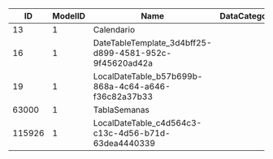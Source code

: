 | ID     | ModelID | Name                                                   | DataCategory | Description |
| ------ | ------- | ------------------------------------------------------ | ------------ | ----------- |
| 13     | 1       | Calendario                                             |              |
| 16     | 1       | DateTableTemplate_3d4bff25-d899-4581-952c-9f45620ad42a |
| 19     | 1       | LocalDateTable_b57b699b-868a-4c64-a646-f36c82a37b33    |
| 63000  | 1       | TablaSemanas                                           |              |
| 115926 | 1       | LocalDateTable_c4d564c3-c13c-4d56-b71d-63dea4440339    |
